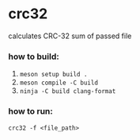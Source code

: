 # crc32
calculates CRC-32 sum of passed file

### how to build:
1. `meson setup build .`
2. `meson compile -C build`
3. `ninja -C build clang-format`

### how to run:
`crc32 -f <file_path>`

